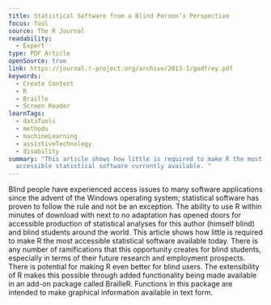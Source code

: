 ```yaml
---
title: Statistical Software from a Blind Person’s Perspective
focus: Tool
source: The R Journal
readability:
  - Expert
type: PDF Article
openSource: true
link: https://journal.r-project.org/archive/2013-1/godfrey.pdf
keywords:
  - Create Content
  - R
  - Braille
  - Screen Reader
learnTags:
  - dataTools
  - methods
  - machineLearning
  - assistiveTechnology
  - disability
summary: "This article shows how little is required to make R the most
  accessible statistical software currently available. "
---
```

Blind people have experienced access issues to many software applications since the advent of the Windows operating system; statistical software has proven to  follow the rule and not be an exception. The ability to use R within minutes of download with next to no adaptation has opened doors for accessible production of statistical analyses for this author (himself blind) and blind students around the world. This article shows how little is required to make R the most accessible statistical software available today. There is any number of ramifications that this opportunity creates for blind students, especially in terms of their future research and employment prospects. There is potential for making R even better for blind users. The extensibility of R makes this possible through added functionality being made available in an add-on package called BrailleR. Functions in this package are intended to make graphical information available in text form.
